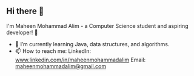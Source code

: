 ## Hi there 👋

I'm Maheen Mohammad Alim - a Computer Science student and aspiring developer! 🚀
- 🌱 I’m currently learning Java, data structures, and algorithms.
- 📫 How to reach me: 
          LinkedIn: www.linkedin.com/in/maheenmohammadalim
          Email: maheenmohammadalim@gmail.com
